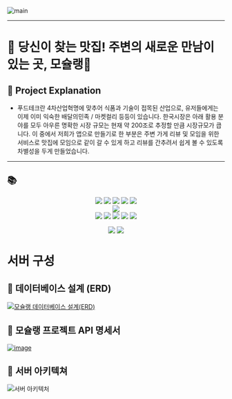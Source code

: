 ![main](https://github.com/moschelin-app/client_mochelin_android/assets/124220561/ba1cdca6-b93e-4d61-bdaa-f56bea3d32c0)

---
# 🍳 당신이 찾는 맛집! 주변의 새로운 만남이 있는 곳, 모슐랭🍴

## 📌 Project Explanation

-  푸드테크란 4차산업혁명에 맞추어 식품과 기술이 접목된 산업으로, 유저들에게는 이제 이미 익숙한 배달의민족 / 마켓컬리 등등이 있습니다. 한국시장은 아래 활용 분야를 모두 아우른 명확한 시장 규모는 현재 약 200조로 추정할 만큼 시장규모가 큽니다. 이 중에서 저희가 앱으로 만들기로 한 부분은 주변 가게 리뷰 및 모임을 위한 서비스로 맛집에 모임으로 같이 갈 수 있게 하고 리뷰를 간추려서 쉽게 볼 수 있도록 차별성을 두게 만들었습니다.

---

## 📚 
<div align = "center">
  <img src="https://img.shields.io/badge/Python-3776AB?style=flat-square&logo=Python&logoColor=white"/> 
  <img src="https://img.shields.io/badge/Flask-000000?style=flat-square&logo=Flask&logoColor=white"/>
  <img src="https://img.shields.io/badge/Serverless-FD5750?style=flat-square&logo=Serverless&logoColor=white"/>
  <img src="https://img.shields.io/badge/MySQL-4479A1?style=flat-square&logo=MySQL&logoColor=white"/> 
  <img src="https://img.shields.io/badge/postman-FF6C37?style=flat-square&logo=postman&logoColor=white"/>

  <br>
   <img src="https://img.shields.io/badge/Amazon AWS-232F3E?style=flat-square&logo=Amazon AWS&logoColor=white"/>
  <br>
  <img src="https://img.shields.io/badge/Amazon RDS-527FFF?style=flat-square&logo=Amazon RDS&logoColor=white"/>
  <img src="https://img.shields.io/badge/Amazon S3-569A31?style=flat-square&logo=Amazon S3&logoColor=white"/>
  <img src="https://img.shields.io/badge/AWS Lambda-FF9900?style=flat-square&logo=AWS Lambda&logoColor=white"/>

  <img src="https://img.shields.io/badge/Naver Clova-03C75A?style=flat-square&logo=Naver&logoColor=white"/>
  <img src="https://img.shields.io/badge/Google Place-4285F4?style=flat-square&logo=Google&logoColor=white"/> 

  <img src="https://img.shields.io/badge/Amazon API Gateway-FF4F8B?style=flat-square&logo=Amazon API Gateway&logoColor=white"/>   <img src="https://img.shields.io/badge/Amazon CloudWatch-FF4F8B?style=flat-square&logo=Amazon CloudWatch&logoColor=white"/>
</div>


# 서버 구성
## 📌 데이터베이스 설계 (ERD)
[![모슐랭 데이터베이스 설계(ERD)](https://github.com/moschelin-app/moschelin-server-api/assets/108748094/d7eab8b2-6241-41ba-b47a-2efa0b0b1b1c)](https://www.erdcloud.com/d/iB8HuSHS36XdmfD9x)

## 📌 모슐랭 프로젝트 API 명세서
[![image](https://github.com/moschelin-app/moschelin-server-api/assets/108748094/e4013b59-a048-409d-8db4-7855001179ba)](https://documenter.getpostman.com/view/28003230/2s9Y5SXmC8)

## 📌 서버 아키텍쳐
![서버 아키텍처](https://github.com/moschelin-app/moschelin-server-api/assets/108748094/98004fea-ec0a-484c-95b5-d6464209cbb1)
